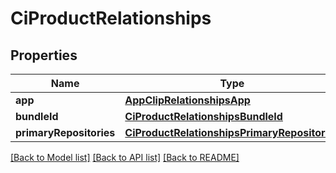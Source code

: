 # CiProductRelationships

## Properties
Name | Type | Description | Notes
------------ | ------------- | ------------- | -------------
**app** | [**AppClipRelationshipsApp**](AppClipRelationshipsApp.md) |  | [optional] 
**bundleId** | [**CiProductRelationshipsBundleId**](CiProductRelationshipsBundleId.md) |  | [optional] 
**primaryRepositories** | [**CiProductRelationshipsPrimaryRepositories**](CiProductRelationshipsPrimaryRepositories.md) |  | [optional] 

[[Back to Model list]](../README.md#documentation-for-models) [[Back to API list]](../README.md#documentation-for-api-endpoints) [[Back to README]](../README.md)


